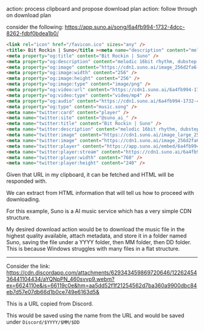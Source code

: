 action: process clipboard and propose download plan
action: follow through on download plan

consider the following: https://app.suno.ai/song/6a4fb994-1732-4dcc-8262-fdbf0bdea1b0/

```html
<link rel="icon" href="/favicon.ico" sizes="any" />
<title> Bit Rockin | Suno</title ><meta name="description" content="melodic 16bit rhythm, dubstep, trap hop, hard rock, dubstep, song. Listen and make your own with Suno." />
<meta property="og:title" content="Bit Rockin | Suno" />
<meta property="og:description" content="melodic 16bit rhythm, dubstep, trap hop, hard rock, dubstep, song. Listen and make your own with Suno." />
<meta property="og:image" content="https://cdn1.suno.ai/image_256d2fa6-7759-42b8-b6ea-66986ef0177c.png" />
<meta property="og:image:width" content="256" />
<meta property="og:image:height" content="256" />
<meta property="og:image:type" content="image/png" />
<meta property="og:video:url" content="https://cdn1.suno.ai/6a4fb994-1732-4dcc-8262-fdbf0bdea1b0.mp4" />
<meta property="og:video:type" content="video/mp4" />
<meta property="og:audio" content="https://cdn1.suno.ai/6a4fb994-1732-4dcc-8262-fdbf0bdea1b0.mp3" />
<meta property="og:type" content="music.song" />
<meta name="twitter:card" content="player" />
<meta name="twitter:site" content="@suno_ai_" />
<meta name="twitter:title" content="Bit Rockin | Suno" />
<meta name="twitter:description" content="melodic 16bit rhythm, dubstep, trap hop, hard rock, dubstep, song. Listen and make your own with Suno." />
<meta name="twitter:image" content="https://cdn1.suno.ai/image_large_256d2fa6-7759-42b8-b6ea-66986ef0177c.png" />
<meta name="twitter:image" content="https://cdn1.suno.ai/image_256d2fa6-7759-42b8-b6ea-66986ef0177c.png" />
<meta name="twitter:player" content="https://app.suno.ai/embed/6a4fb994-1732-4dcc-8262-fdbf0bdea1b0/" />
<meta name="twitter:player:stream" content="https://cdn1.suno.ai/6a4fb994-1732-4dcc-8262-fdbf0bdea1b0.mp3" />
<meta name="twitter:player:width" content="760" />
<meta name="twitter:player:height" content="240" />
```

Given that URL in my clipboard, it can be fetched and HTML will be responded with.

We can extract from HTML information that will tell us how to proceed with downloading.

For this example, Suno is a AI music service which has a very simple CDN structure.

My desired download action would be to download the music file in the highest quality available, attach metadata, and store it in a folder named Suno, saving the file under a YYYY folder, then MM folder, then DD folder. This is because Windows struggles with many files in a flat structure.

---

Consider the link: https://cdn.discordapp.com/attachments/629343459869720646/1226245436441104434/aYQNpPN_460svvp9.webm?ex=6624110e&is=66119c0e&hm=aa5dd52f1f21254562d7ba360a9900dbc84eb7d57e07db66d1b0ce749e6163d5&

This is a URL copied from Discord.

This would be saved using the name from the URL and would be saved under `Discord/$YYYY/$MM/$DD`